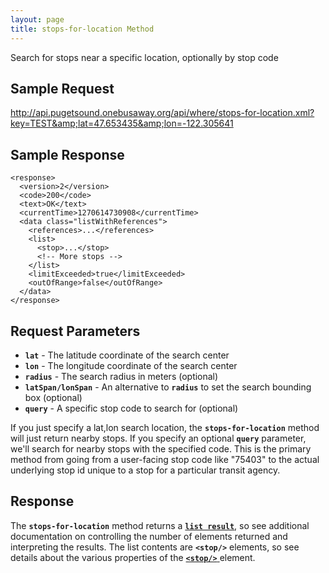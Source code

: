 ```yaml
---
layout: page
title: stops-for-location Method
---
```


Search for stops near a specific location, optionally by stop code

## Sample Request

http://api.pugetsound.onebusaway.org/api/where/stops-for-location.xml?key=TEST&amp;lat=47.653435&amp;lon=-122.305641

## Sample Response

    <response>
      <version>2</version>
      <code>200</code>
      <text>OK</text>
      <currentTime>1270614730908</currentTime>
      <data class="listWithReferences">
        <references>...</references>
        <list>
          <stop>...</stop>
          <!-- More stops -->
        </list>
        <limitExceeded>true</limitExceeded>
        <outOfRange>false</outOfRange>
      </data>
    </response>

## Request Parameters

* **`lat`** - The latitude coordinate of the search center
* **`lon`** - The longitude coordinate of the search center
* **`radius`** - The search radius in meters (optional)
* **`latSpan/lonSpan`** - An alternative to **`radius`** to set the search bounding box (optional)
* **`query`**	- A specific stop code to search for (optional)

If you just specify a lat,lon search location, the **`stops-for-location`** method will just return nearby stops.  If you specify an optional **`query`** parameter, we'll search for nearby stops with the specified code.  This is the primary method from going from a user-facing stop code like "75403" to the actual underlying stop id unique to a stop for a particular transit agency.

## Response

The **`stops-for-location`** method returns a [**`list result`**](../elements/list-result), so see additional documentation on controlling the number of elements returned and interpreting the results.  The list contents are **`<stop/>`** elements, so see details about the various properties of the [**`<stop/>`** ](../elements/stop) element.
